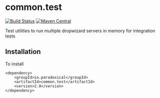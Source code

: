 common.test
========================

[![Build Status](https://travis-ci.org/paradoxical-io/common.test.svg?branch=master)](https://travis-ci.org/paradoxical-io/common.test)
[![Maven Central](https://img.shields.io/maven-central/v/io.paradoxical/common.test.svg?maxAge=2592000)](http://search.maven.org/#search%7Cgav%7C1%7Cg%3A%22io.paradoxical%22%20AND%20a%3A%22common.test%22)

Test utilities to run multiple dropwizard servers in memory for integration tests

## Installation

To install

```
<dependency>
    <groupId>io.paradoxical</groupId>
    <artifactId>common.test</artifactId>
    <version>2.0</version>
</dependency>
``` 
 
